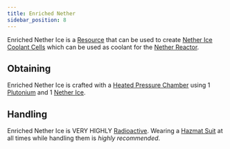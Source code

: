 ```yaml
---
title: Enriched Nether
sidebar_position: 8
---
```


Enriched Nether Ice is a [Resource](/docs/Slimefun/Resources) that can be used to create [Nether Ice Coolant Cells](Coolant-Cells) which can be used as coolant for the [Nether Reactor](Reactors).

## Obtaining

Enriched Nether Ice is crafted with a [Heated Pressure Chamber](Heated-Pressure-Chamber) using 1 [Plutonium](Plutonium) and 1 [Nether Ice](Nether-Ice).

## Handling

Enriched Nether Ice is VERY HIGHLY [Radioactive](Radiation). Wearing a [Hazmat Suit](Armor#hazmat-suit) at all times while handling them is *highly recommended*.
